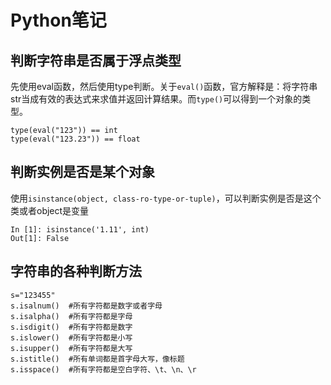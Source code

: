 # Python笔记

## 判断字符串是否属于浮点类型

先使用eval函数，然后使用type判断。关于`eval()`函数，官方解释是：将字符串str当成有效的表达式来求值并返回计算结果。而`type()`可以得到一个对象的类型。

```
type(eval("123")) == int
type(eval("123.23")) == float
```

## 判断实例是否是某个对象

使用`isinstance(object, class-ro-type-or-tuple)`，可以判断实例是否是这个类或者object是变量

```
In [1]: isinstance('1.11', int)
Out[1]: False
```

## 字符串的各种判断方法

```
s="123455"
s.isalnum()  #所有字符都是数字或者字母
s.isalpha()  #所有字符都是字母
s.isdigit()  #所有字符都是数字
s.islower()  #所有字符都是小写
s.isupper()  #所有字符都是大写
s.istitle()  #所有单词都是首字母大写，像标题
s.isspace()  #所有字符都是空白字符、\t、\n、\r
```

